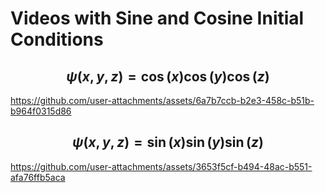 # Videos with Sine and Cosine Initial Conditions

## $$\psi(x,y,z)=\cos(x)\cos(y)\cos(z)$$

https://github.com/user-attachments/assets/6a7b7ccb-b2e3-458c-b51b-b964f0315d86

## $$\psi(x,y,z)=\sin(x)\sin(y)\sin(z)$$

https://github.com/user-attachments/assets/3653f5cf-b494-48ac-b551-afa76ffb5aca

